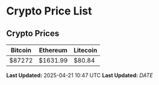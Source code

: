 # Crypto Price List

## Crypto Prices
| Bitcoin | Ethereum | Litecoin |
| ------- | -------- | -------- |
| $87272 | $1631.99 | $80.84 |
**Last Updated:** 2025-04-21 10:47 UTC
**Last Updated:** $DATE$
